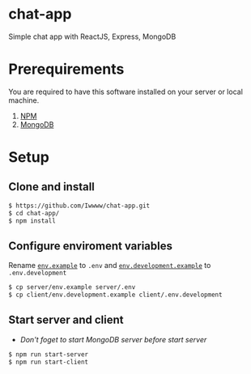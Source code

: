# chat-app

Simple chat app with ReactJS, Express, MongoDB

# Prerequirements

You are required to have this software installed on your server or local machine.

1. [NPM](https://www.npmjs.com/package/npm)
2. [MongoDB](https://www.mongodb.com/docs/manual/administration/install-community)

# Setup

## Clone and install

```sh
$ https://github.com/Iwwww/chat-app.git
$ cd chat-app/
$ npm install
```

## Configure enviroment variables

Rename [`env.example`](server/env.example) to `.env` and [`env.development.example`](client/env.development.example) to `.env.development`

```sh
$ cp server/env.example server/.env
$ cp client/env.development.example client/.env.development
```

## Start server and client

- _Don't foget to start MongoDB server before start server_

```sh
$ npm run start-server
$ npm run start-client
```
